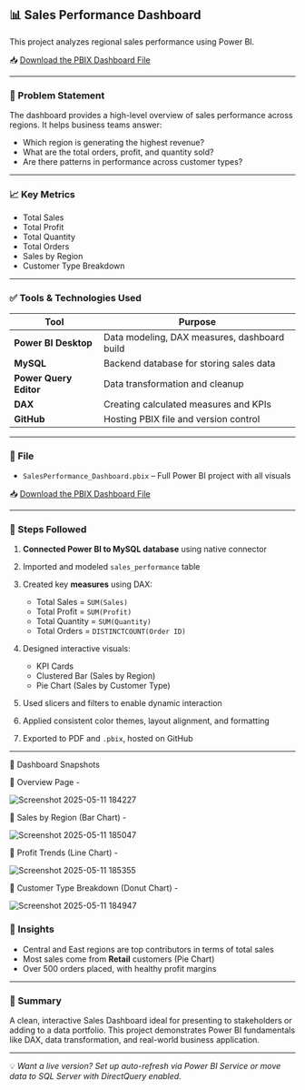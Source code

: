 
## 📊 Sales Performance Dashboard

This project analyzes regional sales performance using Power BI.

📥 [Download the PBIX Dashboard File](https://github.com/gurusumiran25/Sales-Performance-Dashboard/raw/main/SalesPerformance_Dashboard.pbix)

---

### 🧠 Problem Statement

The dashboard provides a high-level overview of sales performance across regions. It helps business teams answer:

* Which region is generating the highest revenue?
* What are the total orders, profit, and quantity sold?
* Are there patterns in performance across customer types?

---

### 📈 Key Metrics

* Total Sales
* Total Profit
* Total Quantity
* Total Orders
* Sales by Region
* Customer Type Breakdown

---

### ✅ Tools & Technologies Used

| Tool                   | Purpose                                      |
| ---------------------- | -------------------------------------------- |
| **Power BI Desktop**   | Data modeling, DAX measures, dashboard build |
| **MySQL**              | Backend database for storing sales data      |
| **Power Query Editor** | Data transformation and cleanup              |
| **DAX**                | Creating calculated measures and KPIs        |
| **GitHub**             | Hosting PBIX file and version control        |

---

### 📌 File

* `SalesPerformance_Dashboard.pbix` – Full Power BI project with all visuals

📥 [Download the PBIX Dashboard File](https://github.com/gurusumiran25/Sales-Performance-Dashboard/raw/main/SalesPerformance_Dashboard.pbix)

---

### 🔧 Steps Followed

1. **Connected Power BI to MySQL database** using native connector
2. Imported and modeled `sales_performance` table
3. Created key **measures** using DAX:

   * Total Sales = `SUM(Sales)`
   * Total Profit = `SUM(Profit)`
   * Total Quantity = `SUM(Quantity)`
   * Total Orders = `DISTINCTCOUNT(Order ID)`
4. Designed interactive visuals:

   * KPI Cards
   * Clustered Bar (Sales by Region)
   * Pie Chart (Sales by Customer Type)
5. Used slicers and filters to enable dynamic interaction
6. Applied consistent color themes, layout alignment, and formatting
7. Exported to PDF and `.pbix`, hosted on GitHub

---

📸 Dashboard Snapshots

🔹 Overview Page - 

![Screenshot 2025-05-11 184227](https://github.com/user-attachments/assets/41a93e4f-b777-41e0-bea0-d0d341b49a53)

🔹 Sales by Region (Bar Chart) - 

![Screenshot 2025-05-11 185047](https://github.com/user-attachments/assets/d93b4fce-ab43-40dd-ab9a-2f4f28dc5637)

🔹 Profit Trends (Line Chart) - 

![Screenshot 2025-05-11 185355](https://github.com/user-attachments/assets/5f497a09-db56-465e-b824-5993ef3d3339)

🔹 Customer Type Breakdown (Donut Chart) - 

![Screenshot 2025-05-11 184947](https://github.com/user-attachments/assets/cac7a484-bb08-4bc5-8f58-71f728fec6b2)


### 🧠 Insights

* Central and East regions are top contributors in terms of total sales
* Most sales come from **Retail** customers (Pie Chart)
* Over 500 orders placed, with healthy profit margins

---

### 🌟 Summary

A clean, interactive Sales Dashboard ideal for presenting to stakeholders or adding to a data portfolio. This project demonstrates Power BI fundamentals like DAX, data transformation, and real-world business application.

---

💡 *Want a live version? Set up auto-refresh via Power BI Service or move data to SQL Server with DirectQuery enabled.*

